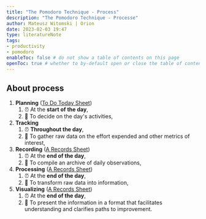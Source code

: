```yaml
---
title: "The Pomodoro Technique - Process"
description: "The Pomodoro Technique - Processe"
author: Mateusz Witomski | Orion
date: 2023-02-03 19:47
type: literatureNote
tags: 
- productivity
- pomodoro
enableToc: false # do not show a table of contents on this page
openToc: true # whether to by-default open or close the table of contents on each page
---
```


## About process

1. **Planning** ([To Do Today Sheet](notes/003%20Literature%20Notes/Personal%20Growth/Pomodoro%20Technique/TPT%20-%20To%20Do%20Today%20Sheet.md))
	1. ⏰ At the **start of the day**,
	2. 💪 To decide on the day's activities,
2. **Tracking**
	1. ⏰ **Throughout the day**,
	2. 💪 To gather raw data on the effort expended and other metrics of interest,
3. **Recording** ([A Records Sheet](notes/003%20Literature%20Notes/Personal%20Growth/Pomodoro%20Technique/TPT%20-%20A%20Records%20Sheet.md))
	1. ⏰ At the **end of the day**,
	2. 💪 To compile an archive of daily observations,
4. **Processing** ([A Records Sheet](notes/003%20Literature%20Notes/Personal%20Growth/Pomodoro%20Technique/TPT%20-%20A%20Records%20Sheet.md))
	1. ⏰ At the **end of the day**,
	2. 💪 To transform raw data into information,
5. **Visualizing** ([A Records Sheet](notes/003%20Literature%20Notes/Personal%20Growth/Pomodoro%20Technique/TPT%20-%20A%20Records%20Sheet.md))
	1. ⏰ At the **end of the day**,
	2. 💪 To present the information in a format that facilitates understanding and clarifies paths to improvement.
